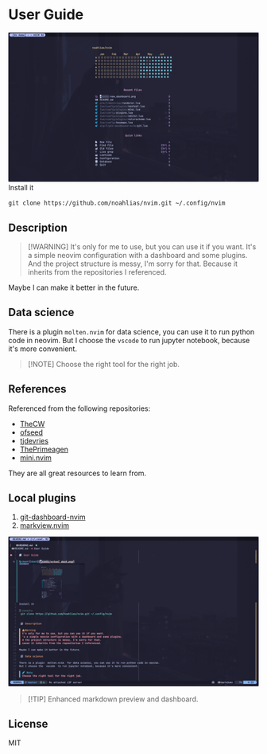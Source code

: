 # User Guide

![dash](assets/actual_dash.png) Install it

```console
git clone https://github.com/noahlias/nvim.git ~/.config/nvim
```

## Description

> [!WARNING] It's only for me to use, but you can use it if you want. It's a
> simple neovim configuration with a dashboard and some plugins. And the project
> structure is messy, I'm sorry for that. Because it inherits from the
> repositories I referenced.

Maybe I can make it better in the future.

## Data science

There is a plugin `molten.nvim` for data science, you can use it to run python
code in neovim. But I choose the `vscode` to run jupyter notebook, because it's
more convenient.

> [!NOTE] Choose the right tool for the right job.

## References

Referenced from the following repositories:

- [TheCW](https://github.com/theniceboy/nvim)
- [ofseed](https://github.com/ofseed/nvim/)
- [tjdevries](https://github.com/tjdevries/config_manager)
- [ThePrimeagen](https://github.com/ThePrimeagen/init.lua)
- [mini.nvim](https://github.com/echasnovski/mini.nvim)

They are all great resources to learn from.

## Local plugins

1. [git-dashboard-nvim](https://github.com/juansalvatore/git-dashboard-nvim)
2. [markview.nvim](https://github.com/OXY2DEV/markview.nvim)

![markview](assets/markview.png)

> [!TIP] Enhanced markdown preview and dashboard.

## License

MIT
